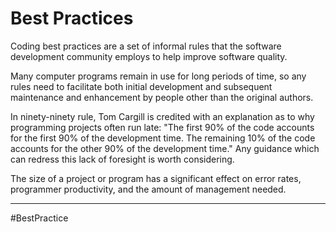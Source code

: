 # Best Practices
Coding best practices are a set of informal rules that the software development community employs to help improve software quality.

Many computer programs remain in use for long periods of time, so any rules need to facilitate both initial development and subsequent maintenance and enhancement by people other than the original authors.

In ninety-ninety rule, Tom Cargill is credited with an explanation as to why programming projects often run late: "The first 90% of the code accounts for the first 90% of the development time. The remaining 10% of the code accounts for the other 90% of the development time." Any guidance which can redress this lack of foresight is worth considering.

The size of a project or program has a significant effect on error rates, programmer productivity, and the amount of management needed.



---
#BestPractice 